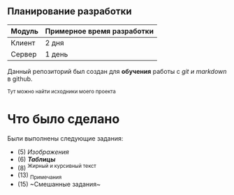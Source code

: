 
## Планирование разработки

| Модуль | Примерное время разработки |
|------|----------------------------|
| Клиент | 2 дня |
| Сервер| 1 день |

Данный репозиторий был создан для **обучения** работы с *git и markdown* в github.

<sub>Тут можно найти исходники моего проекта</sub>

# Что было сделано

Были выполнены следующие задания:
- (5) *Изображения*
- (6) **_Таблицы_**
- (8) <sup>Жирный и курсивный текст</sup>
- (13) <sub>Примечания</sub>
- (15) ~Смешанные задания~
